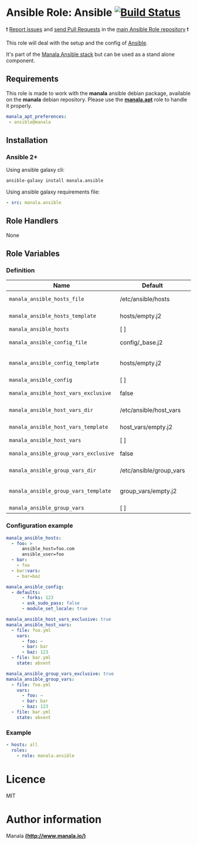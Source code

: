 # Ansible Role: Ansible [![Build Status](https://travis-ci.org/manala/ansible-role-ansible.svg?branch=master)](https://travis-ci.org/manala/ansible-role-ansible)

:exclamation: [Report issues](https://github.com/manala/ansible-roles/issues) and [send Pull Requests](https://github.com/manala/ansible-roles/pulls) in the [main Ansible Role repository](https://github.com/manala/ansible-roles) :exclamation:

This role will deal with the setup and the config of [Ansible](https://www.ansible.com/).

It's part of the [Manala Ansible stack](http://www.manala.io) but can be used as a stand alone component.

## Requirements

This role is made to work with the __manala__ ansible debian package, available on the __manala__ debian repository. Please use the [**manala.apt**](https://galaxy.ansible.com/manala/apt/) role to handle it properly.

```yaml
manala_apt_preferences:
 - ansible@manala
```

## Installation

### Ansible 2+

Using ansible galaxy cli:

```bash
ansible-galaxy install manala.ansible
```

Using ansible galaxy requirements file:

```yaml
- src: manala.ansible
```

## Role Handlers

None

## Role Variables

### Definition

| Name                                  | Default                 | Type          | Description                    |
| ------------------------------------- | ----------------------- | ------------- | ------------------------------ |
| `manala_ansible_hosts_file`           | /etc/ansible/hosts      | String (path) | Hosts file path                |
| `manala_ansible_hosts_template`       | hosts/empty.j2          | String (path) | Default hosts template         |
| `manala_ansible_hosts`                | [ ]                     | Array         | Hosts                          |
| `manala_ansible_config_file`          | config/_base.j2         | String (path) | Configuration file path        |
| `manala_ansible_config_template`      | hosts/empty.j2          | String (path) | Default configuration template |
| `manala_ansible_config`               | [ ]                     | Array         | Configuration                  |
| `manala_ansible_host_vars_exclusive`  | false                   | Boolean       | Host vars exclusivity          |
| `manala_ansible_host_vars_dir`        | /etc/ansible/host_vars  | String (path) | Host vars dir                  |
| `manala_ansible_host_vars_template`   | host_vars/empty.j2      | String (path) | Default host vars template     |
| `manala_ansible_host_vars`            | [ ]                     | Array         | Host vars                      |
| `manala_ansible_group_vars_exclusive` | false                   | Boolean       | Group vars exclusivity         |
| `manala_ansible_group_vars_dir`       | /etc/ansible/group_vars | String (path) | Group vars dir                 |
| `manala_ansible_group_vars_template`  | group_vars/empty.j2     | String (path) | Default group vars template    |
| `manala_ansible_group_vars`           | [ ]                     | Array         | Group vars                     |

### Configuration example

```yaml
manala_ansible_hosts:
  - foo: >
      ansible_host=foo.com
      ansible_user=foo
  - bar:
    - foo
  - bar:vars:
    - bar=baz

manala_ansible_config:
  - defaults:
      - forks: 123
      - ask_sudo_pass: false
      - module_set_locale: true

manala_ansible_host_vars_exclusive: true
manala_ansible_host_vars:
  - file: foo.yml
    vars:
      - foo: ~
      - bar: bar
      - baz: 123
  - file: bar.yml
    state: absent

manala_ansible_group_vars_exclusive: true
manala_ansible_group_vars:
  - file: foo.yml
    vars:
      - foo: ~
      - bar: bar
      - baz: 123
  - file: bar.yml
    state: absent      
```

### Example

```yaml
- hosts: all
  roles:
    - role: manala.ansible
```

# Licence

MIT

# Author information

Manala [**(http://www.manala.io/)**](http://www.manala.io)
